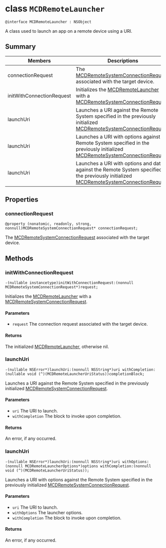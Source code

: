 # class `MCDRemoteLauncher` 

```
@interface MCDRemoteLauncher : NSObject
```  

A class used to launch an app on a remote device using a URI.

## Summary

 Members | Descriptions                                
----|---------
connectionRequest | The [MCDRemoteSystemConnectionRequest](MCDRemoteSystemConnectionRequest.md) associated with the target device.
initWithConnectionRequest | Initializes the [MCDRemoteLauncher](MCDRemoteLauncher.md) with a [MCDRemoteSystemConnectionRequest](MCDRemoteSystemConnectionRequest.md).
launchUri | Launches a URI against the Remote System specified in the previously initialized [MCDRemoteSystemConnectionRequest](MCDRemoteSystemConnectionRequest.md).
launchUri | Launches a URI with options against the Remote System specified in the previously initialized [MCDRemoteSystemConnectionRequest](MCDRemoteSystemConnectionRequest.md).
launchUri | Launches a URI with options and data against the Remote System specified in the previously initialized [MCDRemoteSystemConnectionRequest](MCDRemoteSystemConnectionRequest.md).

## Properties

### connectionRequest
`@property (nonatomic, readonly, strong, nonnull)MCDRemoteSystemConnectionRequest* connectionRequest;`

The [MCDRemoteSystemConnectionRequest](MCDRemoteSystemConnectionRequest.md) associated with the target device.

## Methods

### initWithConnectionRequest
`-(nullable instancetype)initWithConnectionRequest:(nonnull MCDRemoteSystemConnectionRequest*)request;`

Initializes the [MCDRemoteLauncher](MCDRemoteLauncher.md) with a [MCDRemoteSystemConnectionRequest](MCDRemoteSystemConnectionRequest.md).

#### Parameters
* `request` The connection request associated with the target device.

#### Returns
The initialized [MCDRemoteLauncher](MCDRemoteLauncher.md), otherwise nil.

### launchUri
`-(nullable NSError*)launchUri:(nonnull NSString*)uri withCompletion:(nullable void (^)(MCDRemoteLauncherUriStatus))completionBlock;` 

Launches a URI against the Remote System specified in the previously initialized [MCDRemoteSystemConnectionRequest](MCDRemoteSystemConnectionRequest.md).

#### Parameters
* `uri` The URI to launch.
* `withCompletion` The block to invoke upon completion.

#### Returns
An error, if any occurred. 

### launchUri
`-(nullable NSError*)launchUri:(nonnull NSString*)uri withOptions:(nonnull MCDRemoteLauncherOptions*)options withCompletion:(nonnull void (^)(MCDRemoteLauncherUriStatus));`

Launches a URI with options against the Remote System specified in the previously initialized [MCDRemoteSystemConnectionRequest](MCDRemoteSystemConnectionRequest.md).

#### Parameters
* `uri` The URI to launch.
* `withOptions` The launcher options.
* `withCompletion` The block to invoke upon completion.

#### Returns
An error, if any occurred.